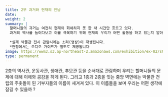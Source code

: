 ```yaml
---
title: 2부 과거와 현재의 만남
date: 
weight: 2
summary: |
  할머니들의 과거는 여전히 현재와 화해하지 못 한 채 시간만 흐르고 있다. 
  과거의 역사를 들여다보고 이를 극복하기 위해 현재의 우리가 어떤 활동을 하고 있는지 알아본다.
  
  *실제 박물관 전시 관람시에는 소리(영상)이 재생됩니다.
  *현장에서는 오디오 가이드가 별도로 제공됩니다
image: https://wwm3.s3.ap-northeast-2.amazonaws.com/exhibition/ex-02/s0-item1.png
type: permanent
---
```


2층의 역사관, 운동사관, 생애관, 추모관 등을 순서대로 관람하며 우리는 할머니들의 문제에 대해 이해와 공감을 하게 된다. 
그리고 1층과 2층을 잇는 중앙 벽면에는 박물관 건립의 주춧돌이 된 기부자들의 이름이 새겨져 있다. 
이 이름들을 보며 우리는 어떤 생각에 잠길 수 있을까 ?